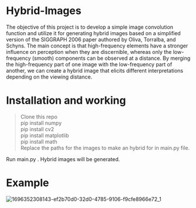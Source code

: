 # Hybrid-Images

The objective of this project is to develop a simple image convolution function and utilize it for generating hybrid images based on a simplified version of the SIGGRAPH 2006 paper authored by Oliva, Torralba, and Schyns. The main concept is that high-frequency elements have a stronger influence on perception when they are discernible, whereas only the low-frequency (smooth) components can be observed at a distance. By merging the high-frequency part of one image with the low-frequency part of another, we can create a hybrid image that elicits different interpretations depending on the viewing distance.

# Installation and working
> Clone this repo <br>
> pip install numpy <br>
> pip install cv2 <br>
> pip install matplotlib <br>
> pip install math <br>
> Replace the paths for the images to make an hybrid for in main.py file.<br>


Run main.py . Hybrid images will be generated.


# Example

![1696352308143-ef2b70d0-32d0-4785-9106-f9cfe8966e72_1](https://github.com/achyutk/Hybrid-Images/assets/73283117/c94cb1f0-32ed-4746-8559-c6a43da3134a)
